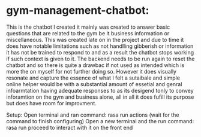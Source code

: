 # gym-management-chatbot:
This is the chatbot I created it mainly was created to answer basic questions that are related to the gym be it business information or miscellaneous. This was created late on in the project and due to time it does have notable limitations such as  not handlling gibberish or information it has not be trained to respond to and as a result the chatbot stops working if such context is given to it. The backend needs to be run again to reset the chatbot and so there is quite a drawbac if not used as intended which is more the on myself for not further doing so. However it does visually  resonate and capture the essence of what I felt a sutaibale and simple online helper would be with a substantial amount of essetial and genral infoarmtation having adequate responses to as its desigend tonly to convey inforamtion on the gym and business alone, all in all it does fufill its purpose but does have room for improvment.

Setup: 
Open terminal and ran command: rasa run actions (wait for the command to finish configuring)
Open a new terminal and the run command: rasa run
proceed to interact with it on the front end
